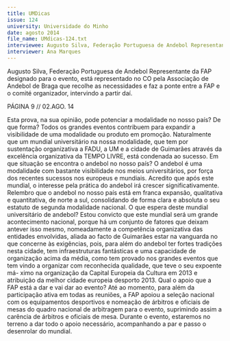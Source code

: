 ```yaml
---
title: UMDicas
issue: 124
university: Universidade do Minho
date: agosto 2014
file_name: UMdicas-124.txt
interviewee: Augusto Silva, Federação Portuguesa de Andebol Representante da FAP
interviewer: Ana Marques
---
```


Augusto Silva, Federação Portuguesa de Andebol
Representante da FAP 
designado para o evento, está
representado no CO pela Associação de Andebol de
Braga que recolhe as necessidades e faz a ponte
entre a FAP e o comité organizador, intervindo a
partir daí.

PÁGINA 9 // 02.AGO. 14

Esta prova, na sua opinião, pode potenciar a
modalidade no nosso país? De que forma?
Todos os grandes eventos contribuem para expandir
a visibilidade de uma modalidade ou produto em
promoção. Naturalmente que um mundial universitário na nossa modalidade, que tem por sustentação
organizativa a FADU, a UM e a cidade de Guimarães
através da excelência organizativa da TEMPO LIVRE,
está condenada ao sucesso.
Em que situação se encontra o andebol no
nosso país?
O andebol é uma modalidade com bastante visibilidade nos meios universitários, por força dos recentes sucessos nos europeus e mundiais. Acredito que
após este mundial, o interesse pela prática do andebol irá crescer significativamente. Relembro que
o andebol no nosso país está em franca expansão,
qualitativa e quantitativa, de norte a sul, consolidando de forma clara e absoluta o seu estatuto de segunda modalidade nacional.
O que espera deste mundial universitário de
andebol?
Estou convicto que este mundial será um grande
acontecimento nacional, porque há um conjunto de
fatores que deixam antever isso mesmo, nomeadamente a competência organizativa das entidades envolvidas, aliada ao facto de Guimarães estar na vanguarda no que concerne às exigências, pois, para
além do andebol ter fortes tradições nesta cidade,
tem infraestruturas fantásticas e uma capacidade
de organização acima da média, como tem provado
nos grandes eventos que tem vindo a organizar com
reconhecida qualidade, que teve o seu expoente má-
ximo na organização da Capital Europeia da Cultura
em 2013 e atribuição da melhor cidade europeia
desporto 2013.
Qual o apoio que a FAP está a dar e vai dar
ao evento?
Até ao momento, para além da participação ativa
em todas as reuniões, a FAP apoiou a seleção nacional com os equipamentos desportivos e nomeação
de árbitros e oficiais de mesas do quadro nacional
de arbitragem para o evento, suprimindo assim a
carência de árbitros e oficiais de mesa. Durante o
evento, estaremos no terreno a dar todo o apoio necessário, acompanhando a par e passo o desenrolar
do mundial.



